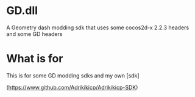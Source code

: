 # GD.dll
A Geometry dash modding sdk that uses some cocos2d-x 2.2.3 headers and some GD headers



# What is for

This is for some GD modding sdks and my own [sdk] 

(https://www.github.com/Adrikikicp/Adrikikicp-SDK)
